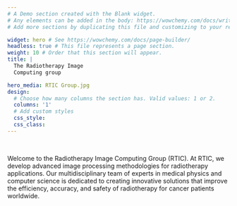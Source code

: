 ```yaml
---
# A Demo section created with the Blank widget.
# Any elements can be added in the body: https://wowchemy.com/docs/writing-markdown-latex/
# Add more sections by duplicating this file and customizing to your requirements.

widget: hero # See https://wowchemy.com/docs/page-builder/
headless: true # This file represents a page section.
weight: 10 # Order that this section will appear.
title: | 
  The Radiotherapy Image 
  Computing group 

hero_media: RTIC Group.jpg
design:
  # Choose how many columns the section has. Valid values: 1 or 2.
  columns: '1'
  # Add custom styles
  css_style:
  css_class:
---
```


<br>

Welcome to the Radiotherapy Image Computing Group (RTIC). At RTIC, we develop advanced image processing methodologies for radiotherapy applications. Our multidisciplinary team of experts in medical physics and computer science is dedicated to creating innovative solutions that improve the efficiency, accuracy, and safety of radiotherapy for cancer patients worldwide.
